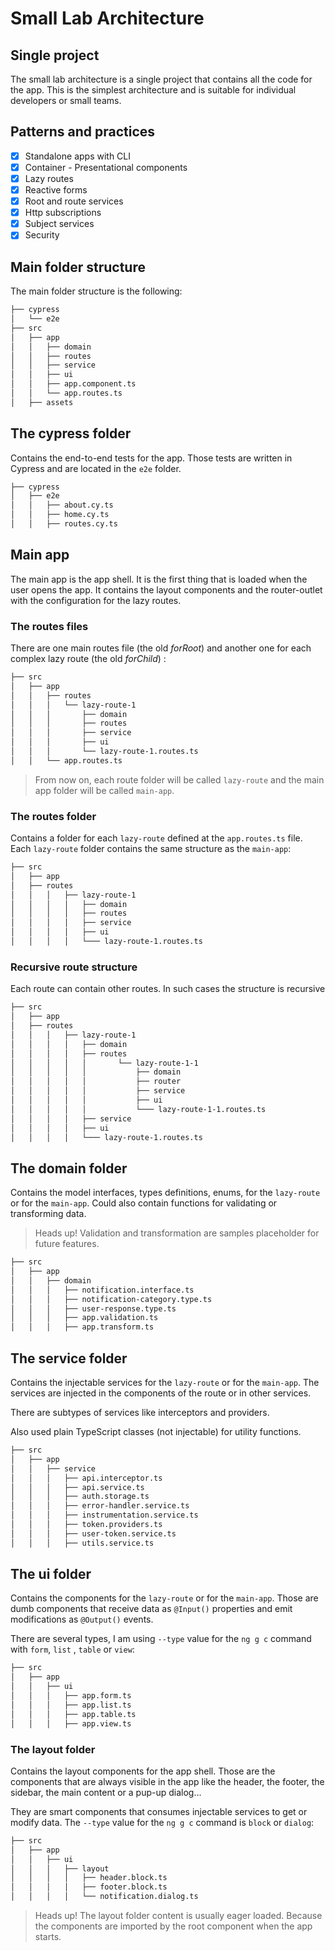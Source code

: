 # Small Lab Architecture

## Single project

The small lab architecture is a single project that contains all the code for the app. This is the simplest architecture and is suitable for individual developers or small teams.

## Patterns and practices

- [x] Standalone apps with CLI
- [x] Container - Presentational components
- [x] Lazy routes
- [x] Reactive forms
- [x] Root and route services
- [x] Http subscriptions
- [x] Subject services
- [x] Security

## Main folder structure

The main folder structure is the following:

```bash
├── cypress
│   └── e2e
├── src
│   ├── app
│   │   ├── domain
│   │   ├── routes
│   │   ├── service
│   │   ├── ui
│   │   ├── app.component.ts
│   │   └── app.routes.ts
│   ├── assets
```

## The cypress folder

Contains the end-to-end tests for the app. Those tests are written in Cypress and are located in the `e2e` folder.

```bash
├── cypress
│   ├── e2e
│   │   ├── about.cy.ts
│   │   ├── home.cy.ts
│   │   ├── routes.cy.ts
```

## Main app

The main app is the app shell. It is the first thing that is loaded when the user opens the app. It contains the layout components and the router-outlet with the configuration for the lazy routes.

### The routes files

There are one main routes file (the old _forRoot_) and another one for each complex lazy route (the old _forChild_) :

```bash
├── src
│   ├── app
│   │   ├── routes
│   │   │   └── lazy-route-1
│   │   │       ├── domain
│   │   │       ├── routes
│   │   │       ├── service
│   │   │       ├── ui
│   │   │       └── lazy-route-1.routes.ts
│   │   └── app.routes.ts
```

> From now on, each route folder will be called `lazy-route` and the main app folder will be called `main-app`.

### The routes folder

Contains a folder for each `lazy-route` defined at the `app.routes.ts` file. Each `lazy-route` folder contains the same structure as the `main-app`:

```bash
├── src
│   ├── app
│   ├── routes
│   │   │   ├── lazy-route-1
│   │   │   │   ├── domain
│   │   │   │   ├── routes
│   │   │   │   ├── service
│   │   │   │   ├── ui
│   │   │   │   └─── lazy-route-1.routes.ts
```

### Recursive route structure

Each route can contain other routes. In such cases the structure is recursive

```bash
├── src
│   ├── app
│   ├── routes
│   │   │   ├── lazy-route-1
│   │   │   │   ├── domain
│   │   │   │   ├── routes
│   │   │   │   │       └── lazy-route-1-1
│   │   │   │   │           ├── domain
│   │   │   │   │           ├── router
│   │   │   │   │           ├── service
│   │   │   │   │           ├── ui
│   │   │   │   │           └─── lazy-route-1-1.routes.ts
│   │   │   │   ├── service
│   │   │   │   ├── ui
│   │   │   │   └─── lazy-route-1.routes.ts
```

## The domain folder

Contains the model interfaces, types definitions, enums, for the `lazy-route` or for the `main-app`. Could also contain functions for validating or transforming data.

> Heads up! Validation and transformation are samples placeholder for future features.

```bash
├── src
│   ├── app
│   │   ├── domain
│   │   │   ├── notification.interface.ts
│   │   │   ├── notification-category.type.ts
│   │   │   ├── user-response.type.ts
│   │   │   ├── app.validation.ts
│   │   │   ├── app.transform.ts
```

## The service folder

Contains the injectable services for the `lazy-route` or for the `main-app`. The services are injected in the components of the route or in other services.

There are subtypes of services like interceptors and providers.

Also used plain TypeScript classes (not injectable) for utility functions.

```bash
├── src
│   ├── app
│   │   ├── service
│   │   │   ├── api.interceptor.ts
│   │   │   ├── api.service.ts
│   │   │   ├── auth.storage.ts
│   │   │   ├── error-handler.service.ts
│   │   │   ├── instrumentation.service.ts
│   │   │   ├── token.providers.ts
│   │   │   ├── user-token.service.ts
│   │   │   ├── utils.service.ts
```

## The ui folder

Contains the components for the `lazy-route` or for the `main-app`. Those are dumb components that receive data as `@Input()` properties and emit modifications as `@Output()` events.

There are several types, I am using `--type` value for the `ng g c` command with `form`, `list` , `table` or `view`:

```bash
├── src
│   ├── app
│   │   ├── ui
│   │   │   ├── app.form.ts
│   │   │   ├── app.list.ts
│   │   │   ├── app.table.ts
│   │   │   ├── app.view.ts
```

### The layout folder

Contains the layout components for the app shell. Those are the components that are always visible in the app like the header, the footer, the sidebar, the main content or a pup-up dialog...

They are smart components that consumes injectable services to get or modify data. The `--type` value for the `ng g c` command is `block` or `dialog`:

```bash
├── src
│   ├── app
│   │   ├── ui
│   │   │   ├── layout
│   │   │   │   ├── header.block.ts
│   │   │   │   ├── footer.block.ts
│   │   │   │   └── notification.dialog.ts
```

> Heads up! The layout folder content is usually eager loaded. Because the components are imported by the root component when the app starts.
